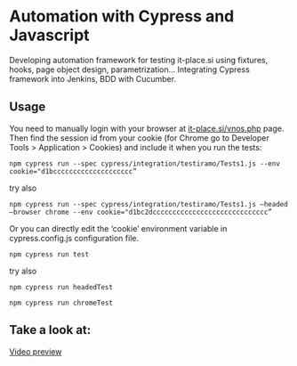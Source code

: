 # Automation with Cypress and Javascript

Developing automation framework for testing it-place.si using fixtures, hooks, page object design, parametrization... Integrating Cypress framework into Jenkins, BDD with Cucumber.

## Usage

You need to manually login with your browser at [it-place.si/vnos.php](it-place.si/vnos.php) page. Then find the session id from your cookie (for Chrome go to Developer Tools > Application > Cookies) and include it when you run the tests:

```
npm cypress run --spec cypress/integration/testiramo/Tests1.js --env cookie="d1bcccccccccccccccccccc”
```

try also

```
npm cypress run --spec cypress/integration/testiramo/Tests1.js —headed —browser chrome --env cookie="d1bc2dccccccccccccccccccccccccccccc”
```

Or you can directly edit the ‘cookie’ environment variable in cypress.config.js configuration file.


```
npm cypress run test
```

try also

```
npm cypress run headedTest
```

```
npm cypress run chromeTest
```

## Take a look at:

[Video preview](https://github.com/bogeta11040/cypress-itplacesi/tree/master/cypress/videos)
